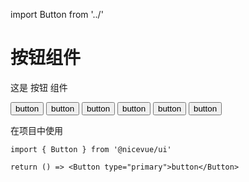 import Button from '../'

# 按钮组件

这是 按钮 组件

<Button type="default">button</Button>
<Button type="primary">button</Button>
<Button type="success">button</Button>
<Button type="info">button</Button>
<Button type="warning">button</Button>
<Button type="danger">button</Button>

在项目中使用

```tsx
import { Button } from '@nicevue/ui'

return () => <Button type="primary">button</Button>
```

<p></p>
